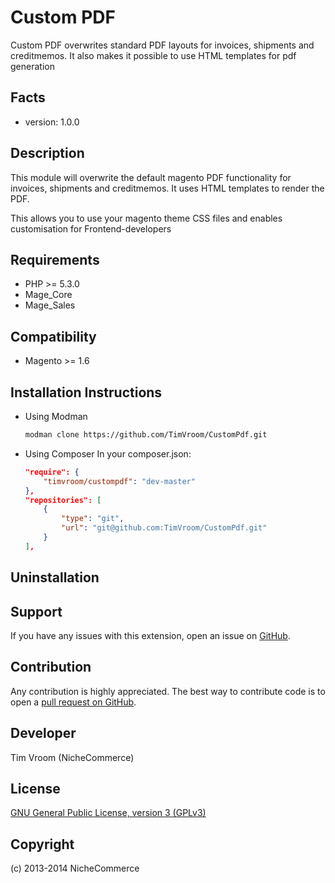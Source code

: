 Custom PDF
=============
Custom PDF overwrites standard PDF layouts for invoices, shipments and creditmemos.
It also makes it possible to use HTML templates for pdf generation

Facts
-----
- version: 1.0.0

Description
-----------
This module will overwrite the default magento PDF functionality for invoices, shipments and creditmemos.
It uses HTML templates to render the PDF.

This allows you to use your magento theme CSS files and enables customisation for Frontend-developers

Requirements
------------
- PHP >= 5.3.0
- Mage_Core
- Mage_Sales

Compatibility
-------------
- Magento >= 1.6

Installation Instructions
-------------------------
* Using Modman
	```bash
	modman clone https://github.com/TimVroom/CustomPdf.git
	```
* Using Composer
	In your composer.json:
	```json
	"require": { 
		"timvroom/custompdf": "dev-master"
    },
	"repositories": [
        {
            "type": "git",
            "url": "git@github.com:TimVroom/CustomPdf.git"
        }
    ],
	```

Uninstallation
--------------


Support
-------
If you have any issues with this extension, open an issue on [GitHub](https://github.com/TimVroom/custompdf/issues).

Contribution
------------
Any contribution is highly appreciated. The best way to contribute code is to open a [pull request on GitHub](https://help.github.com/articles/using-pull-requests).

Developer
---------
Tim Vroom (NicheCommerce)

License
-------
[GNU General Public License, version 3 (GPLv3)](http://opensource.org/licenses/gpl-3.0)

Copyright
---------
(c) 2013-2014 NicheCommerce
